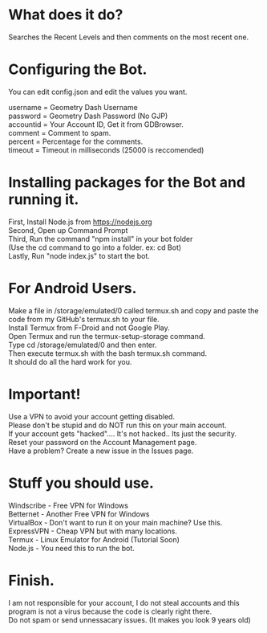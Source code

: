 # What does it do?
Searches the Recent Levels and then comments on the most recent one.  

# Configuring the Bot.
You can edit config.json and edit the values you want.  
  
username = Geometry Dash Username  
password = Geometry Dash Password (No GJP)  
accountid = Your Account ID, Get it from GDBrowser.  
comment = Comment to spam.  
percent = Percentage for the comments.  
timeout = Timeout in milliseconds (25000 is reccomended)  
  
# Installing packages for the Bot and running it.
First, Install Node.js from https://nodejs.org  
Second, Open up Command Prompt  
Third, Run the command "npm install" in your bot folder  
(Use the cd command to go into a folder. ex: cd Bot)  
Lastly, Run "node index.js" to start the bot.  

# For Android Users.
Make a file in /storage/emulated/0 called termux.sh and copy and paste the code from my GitHub's termux.sh to your file.  
Install Termux from F-Droid and not Google Play.  
Open Termux and run the termux-setup-storage command.  
Type cd /storage/emulated/0 and then enter.  
Then execute termux.sh with the bash termux.sh command.  
It should do all the hard work for you.  

# Important!
Use a VPN to avoid your account getting disabled.  
Please don't be stupid and do NOT run this on your main account.  
If your account gets "hacked".... It's not hacked.. Its just the security.  
Reset your password on the Account Management page.  
Have a problem? Create a new issue in the Issues page.
  
# Stuff you should use.
Windscribe - Free VPN for Windows  
Betternet - Another Free VPN for Windows  
VirtualBox - Don't want to run it on your main machine? Use this.  
ExpressVPN - Cheap VPN but with many locations.  
Termux - Linux Emulator for Android (Tutorial Soon)  
Node.js - You need this to run the bot.  

# Finish.
I am not responsible for your account, I do not steal accounts and this program is not a virus because the code is clearly right there.   
Do not spam or send unnessacary issues. (It makes you look 9 years old)  
